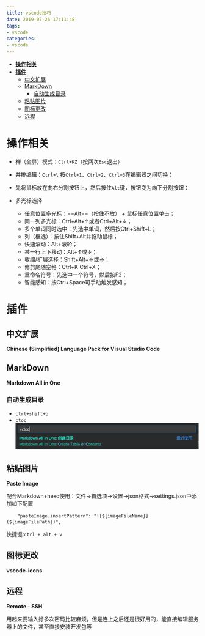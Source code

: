 ```yaml
---
title: vscode技巧
date: 2019-07-26 17:11:48
tags:
- vscode
categories:
- vscode
---
```

- [**操作相关**](#%e6%93%8d%e4%bd%9c%e7%9b%b8%e5%85%b3)
- [**插件**](#%e6%8f%92%e4%bb%b6)
  - [中文扩展](#%e4%b8%ad%e6%96%87%e6%89%a9%e5%b1%95)
  - [MarkDown](#markdown)
    - [自动生成目录](#%e8%87%aa%e5%8a%a8%e7%94%9f%e6%88%90%e7%9b%ae%e5%bd%95)
  - [粘贴图片](#%e7%b2%98%e8%b4%b4%e5%9b%be%e7%89%87)
  - [图标更改](#%e5%9b%be%e6%a0%87%e6%9b%b4%e6%94%b9)
  - [远程](#%e8%bf%9c%e7%a8%8b)

# **操作相关**

- 禅（全屏）模式：`Ctrl+KZ`（按两次`Esc`退出）

- 并排编辑：`Ctrl+\`            按`Ctrl+1`、`Ctrl+2`、`Ctrl+3`在编辑器之间切换；

- 先将鼠标放在向右分割按钮上，然后按住`Alt`键，按钮变为向下分割按钮：

- 多光标选择

  - 任意位置多光标：==Alt==（按住不放） + 鼠标任意位置单击；
  - 同一列多光标：Ctrl+Alt+↑或者Ctrl+Alt+↓；
  - 多个单词同时选中：先选中单词，然后按Ctrl+Shift+L；
  - 列（框选）：按住Shift+Alt并拖动鼠标；
  - 快速滚动：Alt+滚轮；
  - 某一行上下移动：Alt+↑或↓；
  - 收缩/扩展选择：Shift+Alt+←或→；
  - 修剪尾随空格：Ctrl+K Ctrl+X；
  - 重命名符号：先选中一个符号，然后按F2；
  - 智能感知：按Ctrl+Space可手动触发感知；



# **插件**
## 中文扩展
**Chinese (Simplified) Language Pack for Visual Studio Code**

## MarkDown
**Markdown All in One**

### 自动生成目录
- `ctrl+shift+p`
- `ctoc`
![自动生成目录](vscode技巧/2019-07-26-17-15-13.png)

## 粘贴图片
**Paste Image**

配合Markdown+hexo使用：文件→首选项→设置→json格式→settings.json中添加如下配置
```    "pasteImage.path": "${currentFileNameWithoutExt}/",
    "pasteImage.insertPattern": "![${imageFileName}](${imageFilePath})",
```
快捷键:`ctrl + alt + v`
## 图标更改
**vscode-icons**

## 远程
**Remote - SSH**

用起来要输入好多次密码比较麻烦，但是连上之后还是很好用的，能直接编辑服务器上的文件，甚至直接安装开发包等